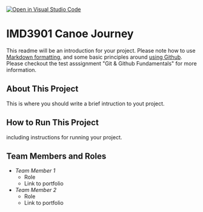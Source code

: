 [![Open in Visual Studio Code](https://classroom.github.com/assets/open-in-vscode-f059dc9a6f8d3a56e377f745f24479a46679e63a5d9fe6f495e02850cd0d8118.svg)](https://classroom.github.com/online_ide?assignment_repo_id=6812906&assignment_repo_type=AssignmentRepo)
# IMD3901 Canoe Journey

This readme will be an introduction for your project. Please note how to use [Markdown formatting](https://docs.github.com/en/github/writing-on-github/getting-started-with-writing-and-formatting-on-github/basic-writing-and-formatting-syntax), and some basic principles around [using Github](https://education.github.com/git-cheat-sheet-education.pdf). Please checkout the test asssignment "Git & Github Fundamentals" for more information.

## About This Project ##
This is where you should write a brief intruction to yout project.

## How to Run This Project ##
including instructions for running your project.

## Team Members and Roles ##

- _Team Member 1_
  - Role 
  - Link to portfolio
- _Team Member 2_
  - Role 
  - Link to portfolio


